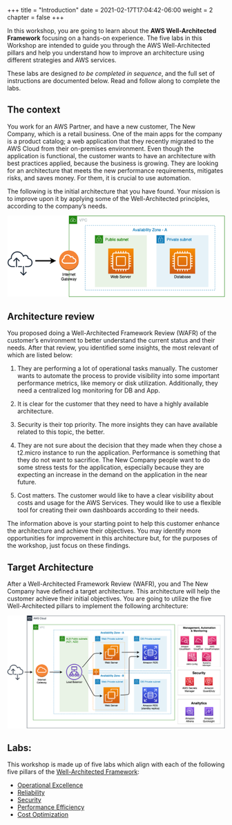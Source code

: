 +++
title = "Introduction"
date = 2021-02-17T17:04:42-06:00
weight = 2
chapter = false
+++

In this workshop, you are going to learn about the **AWS Well-Architected Framework** focusing on a hands-on experience. The five labs in this Workshop are intended to guide you through the AWS Well-Architected pillars and help you understand how to improve an architecture using different strategies and AWS services.

These labs are designed *to be completed in sequence*, and the full set of instructions are documented below. Read and follow along to complete the labs. 

## The context

You work for an AWS Partner, and have a new customer, The New Company, which is a retail business. One of the main apps for the company is a product catalog; a web application that they recently migrated to the AWS Cloud from their on-premises environment. Even though the application is functional, the customer wants to have an architecture with best practices applied, because the business is growing. They are looking for an architecture that meets the new performance requirements, mitigates risks, and saves money. For them, it is crucial to use automation. 

The following is the initial architecture that you have found. Your mission is to improve upon it by applying some of the Well-Architected principles, according to the company’s needs.

<img src="images/starting.png" alt="drawing" width="600"/>

## Architecture review

You proposed doing a Well-Architected Framework Review (WAFR) of the customer’s environment to better understand the current status and their needs. After that review, you identified some insights, the most relevant of which are listed below:

1. They are performing a lot of operational tasks manually. The customer wants to automate the process to provide visibility into some important performance metrics, like memory or disk utilization. Additionally, they need a centralized log monitoring for DB and App. 

2.	It is clear for the customer that they need to have a highly available architecture.
3.	Security is their top priority. The more insights they can have available related to this topic, the better.
4.	They are not sure about the decision that they made when they chose a t2.micro instance to run the application. Performance is something that they do not want to sacrifice. The New Company people want to do some stress tests for the application, especially because they are expecting an increase in the demand on the application in the near future.
5.	Cost matters. The customer would like to have a clear visibility about costs and usage for the AWS Services. They would like to use a flexible tool for creating their own dashboards according to their needs. 

The information above is your starting point to help this customer enhance the architecture and achieve their objectives. You may identify more opportunities for improvement in this architecture but, for the purposes of the workshop, just focus on these findings.

## Target Architecture

After a Well-Architected Framework Review (WAFR), you and The New Company have defined a target architecture. This architecture will help the customer achieve their initial objectives. You are going to utilize the five Well-Architected pillars to implement the following architecture:

<img src="images/target-up.png" alt="drawing" width="1200"/>


## Labs:

This workshop is made up of five labs which align with each of the following five pillars of the [Well-Architected Framework](https://aws.amazon.com/well-architected):

-   [Operational Excellence](https://main.d2azidedm760yt.amplifyapp.com/work2/)
-   [Reliability](https://main.d2azidedm760yt.amplifyapp.com/work3/)
-   [Security](https://main.d2azidedm760yt.amplifyapp.com/work4/)
-   [Performance Efficiency](https://main.d2azidedm760yt.amplifyapp.com/work5/)
-   [Cost Optimization](https://main.d2azidedm760yt.amplifyapp.com/work6/)









	

